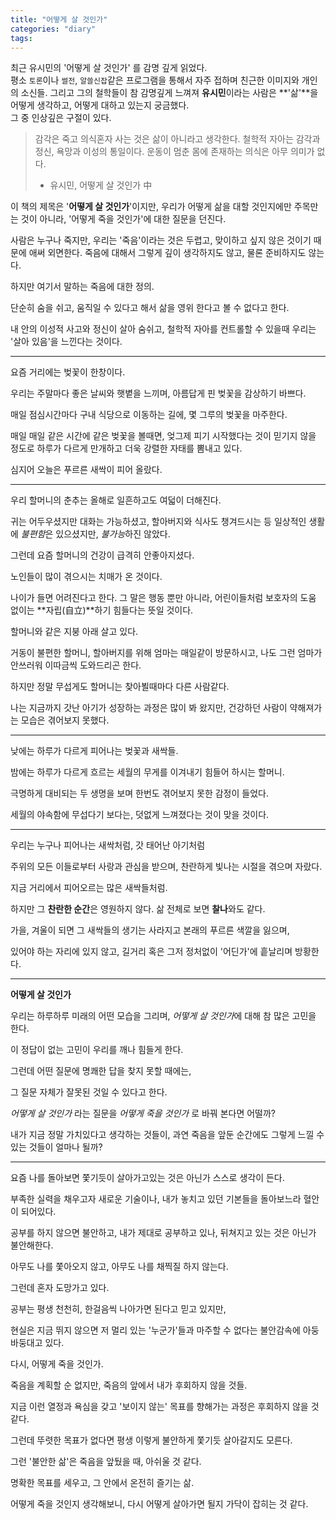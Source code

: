 ```yaml
---
title: "어떻게 살 것인가"
categories: "diary"
tags:
---
```

최근 유시민의 '어떻게 살 것인가' 를 감명 깊게 읽었다.  
평소 `토론`이나 `썰전`, `알쓸신잡`같은 프로그램을 통해서 자주 접하며 친근한 이미지와 개인의 소신들. 그리고 그의 철학들이 참 감명깊게 느껴져 **유시민**이라는 사람은 **'삶'**을 어떻게 생각하고, 어떻게 대하고 있는지 궁금했다.  
그 중 인상깊은 구절이 있다.

> 감각은 죽고 의식혼자 사는 것은 삶이 아니라고 생각한다. 철학적 자아는 감각과 정신, 욕망과 이성의 통일이다. 운동이 멈춘 몸에 존재하는 의식은 아무 의미가 없다.<br/>
> - 유시민, 어떻게 살 것인가 中

이 책의 제목은 '**어떻게 살 것인가**'이지만, 우리가 어떻게 삶을 대할 것인지에만 주목만는 것이 아니라, '어떻게 죽을 것인가'에 대한 질문을 던진다.

사람은 누구나 죽지만, 우리는 '죽음'이라는 것은 두렵고, 맞이하고 싶지 않은 것이기 때문에 애써 외면한다. 죽음에 대해서 그렇게 깊이 생각하지도 않고, 물론 준비하지도 않는다.

하지만 여기서 말하는 죽음에 대한 정의.

단순히 숨을 쉬고, 움직일 수 있다고 해서 삶을 영위 한다고 볼 수 없다고 한다.

내 안의 이성적 사고와 정신이 살아 숨쉬고, 철학적 자아를 컨트롤할 수 있을때 우리는 '살아 있음'을 느낀다는 것이다.

---

요즘 거리에는 벚꽃이 한창이다.

우리는 주말마다 좋은 날씨와 햇볕을 느끼며, 아름답게 핀 벚꽃을 감상하기 바쁘다.

매일 점심시간마다 구내 식당으로 이동하는 길에, 몇 그루의 벚꽃을 마주한다.

매일 매일 같은 시간에 같은 벚꽃을 볼때면, 엊그제 피기 시작했다는 것이 믿기지 않을 정도로 하루가 다르게 만개하고 더욱 강렬한 자태를 뽐내고 있다.

심지어 오늘은 푸르른 새싹이 피어 올랐다.

---

우리 할머니의 춘추는 올해로 일흔하고도 여덟이 더해진다.

귀는 어두우셨지만 대화는 가능하셨고, 할아버지와 식사도 챙겨드시는 등 일상적인 생활에 *불편함*은 있으셨지만, *불가능*하진 않았다.

그런데 요즘 할머니의 건강이 급격히 안좋아지셨다.

노인들이 많이 겪으시는 치매가 온 것이다.

나이가 들면 어려진다고 한다. 그 말은 행동 뿐만 아니라, 어린이들처럼 보호자의 도움 없이는 **자립(自立)**하기 힘들다는 뜻일 것이다.

할머니와 같은 지붕 아래 살고 있다.

거동이 불편한 할머니, 할아버지를 위해 엄마는 매일같이 방문하시고, 나도 그런 엄마가 안쓰러워 이따금씩 도와드리곤 한다.

하지만 정말 무섭게도 할머니는 찾아뵐때마다 다른 사람같다.

나는 지금까지 갓난 아기가 성장하는 과정은 많이 봐 왔지만, 건강하던 사람이 약해져가는 모습은 겪어보지 못했다.

---

낮에는 하루가 다르게 피어나는 벚꽃과 새싹들.

밤에는 하루가 다르게 흐르는 세월의 무게를 이겨내기 힘들어 하시는 할머니.

극명하게 대비되는 두 생명을 보며 한번도 겪어보지 못한 감정이 들었다.

세월의 야속함에 무섭다기 보다는, 덧없게 느껴졌다는 것이 맞을 것이다.

---

우리는 누구나 피어나는 새싹처럼, 갓 태어난 아기처럼

주위의 모든 이들로부터 사랑과 관심을 받으며, 찬란하게 빛나는 시절을 겪으며 자랐다.

지금 거리에서 피어오르는 많은 새싹들처럼.

하지만 그 **찬란한 순간**은 영원하지 않다. 삶 전체로 보면 **찰나**와도 같다.

가을, 겨울이 되면 그 새싹들의 생기는 사라지고 본래의 푸르른 색깔을 잃으며,

있어야 하는 자리에 있지 않고, 길거리 혹은 그저 정처없이 '어딘가'에 흩날리며 방황한다.

---

**어떻게 살 것인가**

우리는 하루하루 미래의 어떤 모습을 그리며, *어떻게 살 것인가*에 대해 참 많은 고민을 한다.

이 정답이 없는 고민이 우리를 깨나 힘들게 한다.

그런데 어떤 질문에 명쾌한 답을 찾지 못할 때에는,

그 질문 자체가 잘못된 것일 수 있다고 한다.

*어떻게 살 것인가* 라는 질문을 *어떻게 죽을 것인가* 로 바꿔 본다면 어떨까?

내가 지금 정말 가치있다고 생각하는 것들이, 과연 죽음을 앞둔 순간에도 그렇게 느낄 수 있는 것들이 얼마나 될까?

---

요즘 나를 돌아보면 쫓기듯이 살아가고있는 것은 아닌가 스스로 생각이 든다.

부족한 실력을 채우고자 새로운 기술이나, 내가 놓치고 있던 기본들을 돌아보느라 혈안이 되어있다.

공부를 하지 않으면 불안하고, 내가 제대로 공부하고 있나, 뒤쳐지고 있는 것은 아닌가 불안해한다.

아무도 나를 쫓아오지 않고, 아무도 나를 채찍질 하지 않는다.

그런데 혼자 도망가고 있다.

공부는 평생 천천히, 한걸음씩 나아가면 된다고 믿고 있지만,

현실은 지금 뛰지 않으면 저 멀리 있는 '누군가'들과 마주할 수 없다는 불안감속에 아둥바둥대고 있다.

다시, 어떻게 죽을 것인가.

죽음을 계획할 순 없지만, 죽음의 앞에서 내가 후회하지 않을 것들.

지금 이런 열정과 욕심을 갖고 '보이지 않는' 목표를 향해가는 과정은 후회하지 않을 것 같다.

그런데 뚜렷한 목표가 없다면 평생 이렇게 불안하게 쫓기듯 살아갈지도 모른다.

그런 '불안한 삶'은 죽음을 앞뒀을 때, 아쉬울 것 같다.

명확한 목표를 세우고, 그 안에서 온전히 즐기는 삶.

어떻게 죽을 것인지 생각해보니, 다시 어떻게 살아가면 될지 가닥이 잡히는 것 같다.